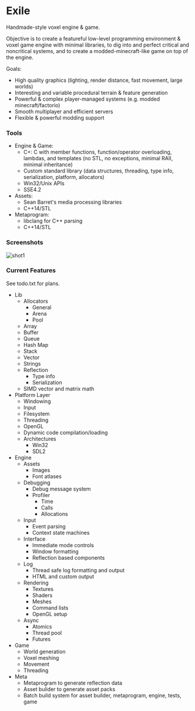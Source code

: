 # Exile
Handmade-style voxel engine &amp; game.  

Objective is to create a featureful low-level programming environment & voxel game engine with minimal libraries, to dig into and perfect critical and noncritical systems, and to create a modded-minecraft-like game on top of the engine.

Goals:
   - High quality graphics (lighting, render distance, fast movement, large worlds)
   - Interesting and variable procedural terrain & feature generation
   - Powerful &amp; complex player-managed systems (e.g. modded minecraft/factorio)
   - Smooth multiplayer and efficient servers
   - Flexible &amp; powerful modding support

### Tools
- Engine & Game:
  - C+: C with member functions, function/operator overloading, lambdas, and templates (no STL, no exceptions, minimal RAII, minimal inheritance)
  - Custom standard library (data structures, threading, type info, serialization, platform, allocators)
  - Win32/Unix APIs
  - SSE4.2
- Assets:
  - Sean Barret's media processing libraries
  - C++14/STL
- Metaprogram:
  - libclang for C++ parsing
  - C++14/STL

### Screenshots
![shot1](https://i.imgur.com/SuMKaok.png)

### Current Features

See todo.txt for plans.

- Lib
  - Allocators
    - General
    - Arena
    - Pool
  - Array
  - Buffer
  - Queue
  - Hash Map
  - Stack
  - Vector
  - Strings
  - Reflection
    - Type info 
    - Serialization
  - SIMD vector and matrix math
- Platform Layer
  - Windowing
  - Input
  - Filesystem
  - Threading
  - OpenGL
  - Dynamic code compilation/loading
  - Architectures
    - Win32
    - SDL2
- Engine
  - Assets
    - Images
    - Font atlases
  - Debugging
    - Debug message system
    - Profiler
      - Time
      - Calls
      - Allocations
  - Input
    - Event parsing
    - Context state machines
  - Interface
    - Immediate mode controls
    - Window formatting
    - Reflection based components
  - Log
    - Thread safe log formatting and output
    - HTML and custom output
  - Rendering
    - Textures
    - Shaders
    - Meshes
    - Command lists
    - OpenGL setup
  - Async
    - Atomics
    - Thread pool
    - Futures
- Game
  - World generation
  - Voxel meshing
  - Movement
  - Threading
- Meta
  - Metaprogram to generate reflection data
  - Asset bulider to generate asset packs
  - Batch build system for asset builder, metaprogram, engine, tests, game
